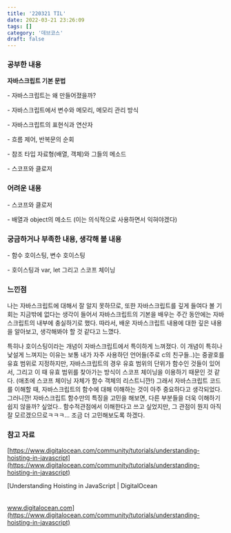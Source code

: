 ```yaml
---
title: '220321 TIL'
date: 2022-03-21 23:26:09
tags: []
category: '데브코스'
draft: false
---
```


### 공부한 내용

**자바스크립트 기본 문법**

\- 자바스크립트는 왜 만들어졌을까?

\- 자바스크립트에서 변수와 메모리, 메모리 관리 방식

\- 자바스크립트의 표현식과 연산자

\- 흐름 제어, 반복문의 순회

\- 참조 타입 자료형(배열, 객체)와 그들의 메소드

\- 스코프와 클로저

### 어려운 내용

\- 스코프와 클로저

\- 배열과 object의 메소드 (이는 의식적으로 사용하면서 익혀야겠다)

### 궁금하거나 부족한 내용, 생각해 볼 내용

\- 함수 호이스팅, 변수 호이스팅

\- 호이스팅과 var, let 그리고 스코프 체이닝

### 느낀점

나는 자바스크립트에 대해서 잘 알지 못하므로, 또한 자바스크립트를 깊게 들여다 볼 기회는 지금밖에 없다는 생각이 들어서 자바스크립트의 기본을 배우는 주간 동안에는 자바스크립트의 내부에 충실하기로 했다. 따라서, 배운 자바스크립트 내용에 대한 깊은 내용을 알아보고, 생각해봐야 할 것 같다고 느꼈다.

특히나 호이스팅이라는 개념이 자바스크립트에서 특이하게 느껴졌다. 이 개념이 특히나 낯설게 느껴지는 이유는 보통 내가 자주 사용하던 언어들(주로 c의 친구들..)는 중괄호를 유효 범위로 지정하지만, 자바스크립트의 경우 유효 범위의 단위가 함수인 것들이 있어서, 그리고 이 때 유효 범위를 찾아가는 방식이 스코프 체이닝을 이용하기 때문인 것 같다. (애초에 스코프 체이닝 자체가 함수 객체의 리스트니깐!) 그래서 자바스크립트 코드를 이해할 때, 자바스크립트의 함수에 대해 이해하는 것이 아주 중요하다고 생각되었다. 그러니깐! 자바스크립트 함수만의 특징을 고민을 해보면, 다른 부분들을 더욱 이해하기 쉽지 않을까? 싶었다.. 함수적관점에서 이해한다고 쓰고 싶었지만, 그 관점이 뭔지 아직 잘 모르겠으므로ㅋㅋㅋ... 조금 더 고민해보도록 하겠다.

### 참고 자료

[https://www.digitalocean.com/community/tutorials/understanding-hoisting-in-javascript](https://www.digitalocean.com/community/tutorials/understanding-hoisting-in-javascript)

[Understanding Hoisting in JavaScript \| DigitalOcean\
\
\
www.digitalocean.com](https://www.digitalocean.com/community/tutorials/understanding-hoisting-in-javascript)
